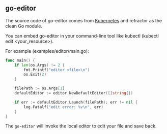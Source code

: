 ## go-editor

The source code of go-editor comes from [Kubernetes](https://github.com/kubernetes/kubernetes/blob/master/staging/src/k8s.io/kubectl/pkg/cmd/util/editor/editor.go) and refractor as the clean Go module.

You can embed go-editor in your command-line tool like kubectl (kubectl edit <your_resource>).

For example (examples/editor/main.go):

```go
func main() {
	if len(os.Args) != 2 {
		fmt.Printf("editor <file>\n")
		os.Exit(2)
	}

	filePath := os.Args[1]
	defaultEditor := editor.NewDefaultEditor([]string{})

	if err := defaultEditor.Launch(filePath); err != nil {
		log.Fatalf("edit error: %v\n", err)
	}
}
```

The `go-editor` will invoke the local editor to edit your file and save back.